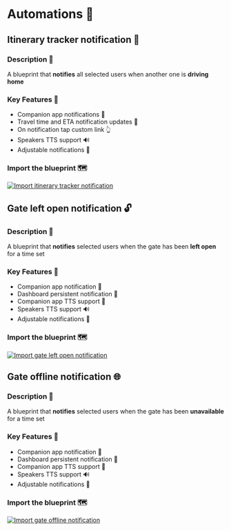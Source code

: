 # Automations 🤖

## Itinerary tracker notification 📍

### Description 📝

A blueprint that **notifies** all selected users when another one is **driving home**

### Key Features 🌟

* Companion app notifications 🔔
* Travel time and ETA notification updates 🔁
* On notification tap custom link 👆
* Speakers TTS support 🔊
* Adjustable notifications 💬

### Import the blueprint 🗺️

[![Import itinerary tracker notification](https://my.home-assistant.io/badges/blueprint_import.svg)](https://my.home-assistant.io/redirect/blueprint_import/?blueprint_url=https%3A%2F%2Fgithub.com%2Fetiennec78%2FHome-Automation%2Fblob%2Fmaster%2FAutomatic+Gate%2FExtra%2FAutomations%2Fitinerary-tracker-notification.yaml)



## Gate left open notification 🔓

### Description 📝

A blueprint that **notifies** selected users when the gate has been **left open** for a time set

### Key Features 🌟

* Companion app notification 🔔
* Dashboard persistent notification 📢
* Companion app TTS support 📳
* Speakers TTS support 🔊
* Adjustable notifications 💬


### Import the blueprint 🗺️

[![Import gate left open notification](https://my.home-assistant.io/badges/blueprint_import.svg)](https://my.home-assistant.io/redirect/blueprint_import/?blueprint_url=https%3A%2F%2Fgithub.com%2Fetiennec78%2FHome-Automation%2Fblob%2Fmaster%2FAutomatic+Gate%2FExtra%2FAutomations%2Fgate-left-open-notification.yaml)



## Gate offline notification 🌐

### Description 📝

A blueprint that **notifies** selected users when the gate has been **unavailable** for a time set

### Key Features 🌟

* Companion app notification 🔔
* Dashboard persistent notification 📢
* Companion app TTS support 📳
* Speakers TTS support 🔊
* Adjustable notifications 💬

### Import the blueprint 🗺️

[![Import gate offline notification](https://my.home-assistant.io/badges/blueprint_import.svg)](https://my.home-assistant.io/redirect/blueprint_import/?blueprint_url=https%3A%2F%2Fgithub.com%2Fetiennec78%2FHome-Automation%2Fblob%2Fmaster%2FAutomatic+Gate%2FExtra%2FAutomations%2Fgate-offline-notification.yaml)
